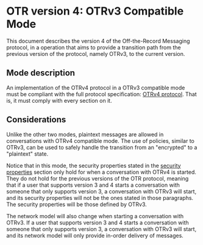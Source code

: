 # OTR version 4: OTRv3 Compatible Mode

This document describes the version 4 of the Off-the-Record Messaging protocol,
in a operation that aims to provide a transition path from the previous version
of the protocol, namely OTRv3, to the current version.

## Mode description

An implementation of the OTRv4 protocol in a OTRv3 compatible mode must be
compliant with the full protocol specification:
[OTRv4 protocol](../otrv4.md#table-of-contents). That
is, it must comply with every section on it.

## Considerations

Unlike the other two modes, plaintext messages are allowed in conversations with
OTRv4 compatible mode. The use of policies, similar to OTRv3, can be used to
safely handle the transition from an "encrypted" to a "plaintext" state.

Notice that in this mode, the security properties stated in the
[security properties](../otrv4.md#security-properties) section only hold for
when a conversation with OTRv4 is started. They do not hold for the previous
versions of the OTR protocol, meaning that if a user that supports version 3 and
4 starts a conversation with someone that only supports version 3, a
conversation with OTRv3 will start, and its security properties will not be the
ones stated in those paragraphs. The security properties will be those defined
by OTRv3.

The network model will also change when starting a conversation with OTRv3. If a
user that supports version 3 and 4 starts a conversation with someone that
only supports version 3, a conversation with OTRv3 will start, and its network
model will only provide in-order delivery of messages.